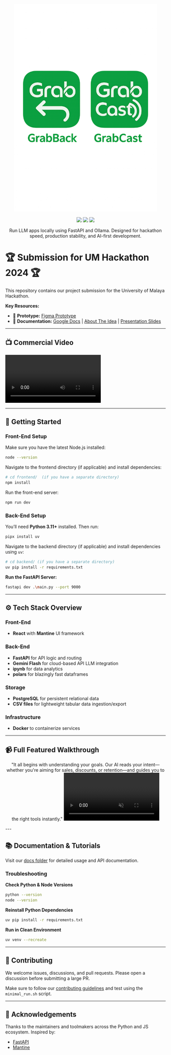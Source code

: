 <p align="center">
  <img src="public/grabcastnback.png" alt="Project Logo" width="450" height="650"/>
</p>
<p align="center">
  <a href="#"><img src="https://img.shields.io/badge/frontend-react%20%7C%20mantine-blue?style=for-the-badge" /></a>
  <a href="#"><img src="https://img.shields.io/badge/storage-postgresql%20%7C%20csv-yellow?style=for-the-badge" /></a>
  <a href="#"><img src="https://img.shields.io/badge/infra-docker%20%7C%20nginx-lightgrey?style=for-the-badge" /></a>
</p>
<p align="center">
  Run LLM apps locally using FastAPI and Ollama. Designed for hackathon speed, production stability, and AI-first development.
</p>

# 🏆 Submission for UM Hackathon 2024 🏆

This repository contains our project submission for the University of Malaya Hackathon.

**Key Resources:**

*   🎨 **Prototype:** [Figma Prototype](https://www.figma.com/proto/SRxrtm9e8qbYJe3jPzHSmM/UMHackathon?node-id=21-610&p=f&t=2kfCQp9856B8CqSh-0&scaling=scale-down&content-scaling=fixed&page-id=0%3A1&starting-point-node-id=21%3A610)
*   📄 **Documentation:** [Google Docs](https://docs.google.com/document/d/1mhMB6jfrt9OWpvGafP0qIJ3PaWjJl8cj9_oNQASEMHc/edit?usp=sharing) | [About The Idea](./docs/ABOUT_THE_IDEA.md) | [Presentation Slides](https://github.com/KaviV23/nttc-umhack/blob/main/docs/N%E2%80%99th%20time%E2%80%99s%20the%20charm_Slides.pdf)

---

## 📺 Commercial Video

<video controls src="https://github.com/user-attachments/assets/85ec0d68-355d-49d9-b0b7-d9b2d5692548"></video>

---

## 🚀 Getting Started

### Front-End Setup

Make sure you have the latest Node.js installed:
```bash
node --version
```

Navigate to the frontend directory (if applicable) and install dependencies:
```bash
# cd frontend/  (if you have a separate directory)
npm install
```

Run the front-end server:
```bash
npm run dev
```

### Back-End Setup

You’ll need **Python 3.11+** installed. Then run:
```bash
pipx install uv
```

Navigate to the backend directory (if applicable) and install dependencies using `uv`:
```bash
# cd backend/ (if you have a separate directory)
uv pip install -r requirements.txt
```

**Run the FastAPI Server:**

```bash
fastapi dev .\main.py --port 9000
```

---

## ⚙️ Tech Stack Overview

### Front-End
- **React** with **Mantine** UI framework

### Back-End
- **FastAPI** for API logic and routing
- **Gemini Flash** for cloud-based API LLM integration
- **ipynb** for data analytics
- **polars** for blazingly fast dataframes
  
### Storage
- **PostgreSQL** for persistent relational data
- **CSV files** for lightweight tabular data ingestion/export

### Infrastructure
- **Docker** to containerize services

---

## 📹 Full Featured Walkthrough

<div align="center">

  <p><h3GrabEX MEX Assistant</h3>
  "It all begins with understanding your goals. Our AI reads your intent—whether you're aiming for sales, discounts, or retention—and guides you to the right tools instantly."
  <video controls muted src="https://github.com/user-attachments/assets/1e70b7b2-44ce-4a32-8eed-9db75be05453"></video></p>

</div>
---

## 📚 Documentation & Tutorials

Visit our [docs folder](./docs) for detailed usage and API documentation.

### Troubleshooting

**Check Python & Node Versions**
```bash
python --version
node --version
```

**Reinstall Python Dependencies**
```bash
uv pip install -r requirements.txt
```

**Run in Clean Environment**
```bash
uv venv --recreate
```

---

## 🙌 Contributing

We welcome issues, discussions, and pull requests. Please open a discussion before submitting a large PR.

Make sure to follow our [contributing guidelines](./CONTRIBUTING.md) and test using the `minimal_run.sh` script.

---

## 👏 Acknowledgements

Thanks to the maintainers and toolmakers across the Python and JS ecosystem. Inspired by:
- [FastAPI](https://fastapi.tiangolo.com/)
- [Mantine](https://mantine.dev)
